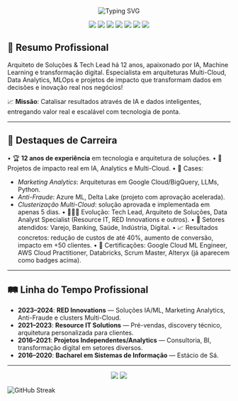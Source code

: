 <!-- Banner Animado -->
<p align="center">
  <img src="https://readme-typing-svg.demolab.com?font=Fira+Code&duration=2500&pause=500&color=00C9A7&center=true&vCenter=true&width=700&height=60&lines=👾+Hello%2C+I%27m+Thiago+Cruz!;+AI+%7C+Multi-Cloud+%7C+Data+Solutions+Architect+🪖;+Arquitetando+o+futuro+com+IA+e+Dados" alt="Typing SVG" />
</p>

<!-- Badges de Contato e Certificações -->
<p align="center">
  <a href="https://www.linkedin.com/in/duartcruz"><img src="https://img.shields.io/badge/LinkedIn-blue?logo=linkedin&style=for-the-badge" /></a>
  <a href="mailto:duartcruz@hotmail.com"><img src="https://img.shields.io/badge/Email-direto-d14836?logo=gmail&style=for-the-badge" /></a>
  <img src="https://img.shields.io/badge/Google%20ML%20Engineer-FFD700?logo=google-cloud&logoColor=black&style=for-the-badge" />
  <img src="https://img.shields.io/badge/AWS%20Cloud%20Practitioner-232F3E?logo=amazon-aws&logoColor=white&style=for-the-badge" />
  <img src="https://img.shields.io/badge/Databricks-FF5733?logo=databricks&logoColor=white&style=for-the-badge" />
  <img src="https://img.shields.io/badge/Alteryx-0080FF?logo=alteryx&logoColor=white&style=for-the-badge" />
  <img src="https://img.shields.io/badge/Scrum%20Master-6DB33F?logo=scrum&logoColor=white&style=for-the-badge" />
</p>

## 🌟 Resumo Profissional

Arquiteto de Soluções & Tech Lead há 12 anos, apaixonado por IA, Machine Learning e transformação digital. Especialista em arquiteturas Multi-Cloud, Data Analytics, MLOps e projetos de impacto que transformam dados em decisões e inovação real nos negócios!

📈 **Missão**: Catalisar resultados através de IA e dados inteligentes, entregando valor real e escalável com tecnologia de ponta.

---

## 💼 Destaques de Carreira

• 🏆 **12 anos de experiência** em tecnologia e arquitetura de soluções.
• 🚀 Projetos de impacto real em IA, Analytics e Multi-Cloud.
• 🎯 Cases:
   - *Marketing Analytics*: Arquiteturas em Google Cloud/BigQuery, LLMs, Python.
   - *Anti-Fraude*: Azure ML, Delta Lake (projeto com aprovação acelerada).
   - *Clusterização Multi-Cloud*: solução aprovada e implementada em apenas 5 dias.
• 👨🏻‍💼 Evolução: Tech Lead, Arquiteto de Soluções, Data Analyst Specialist (Resource IT, RED Innovations e outros).
• 👔 Setores atendidos: Varejo, Banking, Saúde, Indústria, Digital.
• 📈 Resultados concretos: redução de custos de até 40%, aumento de conversão, impacto em +50 clientes.
• 🔖 Certificações: Google Cloud ML Engineer, AWS Cloud Practitioner, Databricks, Scrum Master, Alteryx (já aparecem como badges acima).

---

## 🛤️ Linha do Tempo Profissional

- **2023–2024**: **RED Innovations** — Soluções IA/ML, Marketing Analytics, Anti-Fraude e clusters Multi-Cloud.
- **2021–2023**: **Resource IT Solutions** — Pré-vendas, discovery técnico, arquitetura personalizada para clientes.
- **2016–2021**: **Projetos Independentes/Analytics** — Consultoria, BI, transformação digital em setores diversos.
- **2016–2020**: **Bacharel em Sistemas de Informação** — Estácio de Sá.

---

<p align="center">
  <img src="https://github-readme-stats.vercel.app/api?username=AD-Thiago&show_icons=true&theme=tokyonight" />
  <img src="https://github-readme-stats.vercel.app/api/top-langs/?username=AD-Thiago&layout=compact&theme=tokyonight" />
</p>

<img src="https://github-readme-streak-stats.herokuapp.com/?user=AD-Thiago&theme=tokyonight" alt="GitHub Streak" />
